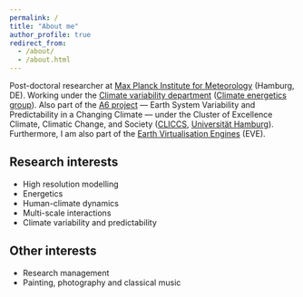 ```yaml
---
permalink: /
title: "About me"
author_profile: true
redirect_from: 
  - /about/
  - /about.html
---
```


Post-doctoral researcher at [Max Planck Institute for Meteorology](https://mpimet.mpg.de/en/homepage) (Hamburg, DE). Working under the [Climate variability department](https://mpimet.mpg.de/en/research/department-climate-variability) ([Climate energetics group](https://mpimet.mpg.de/en/research/department-climate-variability/climate-energetics)). Also part of the [A6 project](https://www.cliccs.uni-hamburg.de/research/theme-a/a6.html) — Earth System Variability and Predictability in a Changing Climate — under the Cluster of Excellence Climate, Climatic Change, and Society ([CLICCS](https://www.cliccs.uni-hamburg.de/about-cliccs.html), [Universität Hamburg](https://www.uni-hamburg.de/en.html)). Furthermore, I am also part of the [Earth Virtualisation Engines](https://eve4climate.org/) (EVE). 

## Research interests

  * High resolution modelling
  * Energetics
  * Human-climate dynamics
  * Multi-scale interactions
  * Climate variability and predictability

## Other interests    
  * Research management
  * Painting, photography and classical music

